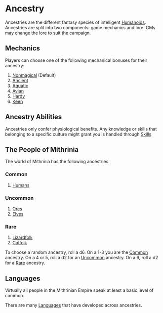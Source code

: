 # Ancestry

Ancestries are the different fantasy species of intelligent [Humanoids](../../Resources%20for%20GMs/Creature%20Types/Humanoid.md). Ancestries are split into two components: game mechanics and lore. GMs may change the lore to suit the campaign.

## Mechanics

Players can choose one of the following mechanical bonuses for their ancestry:

1. [Nonmagical](Mechanical/Nonmagical.md) (Default)
2. [Ancient](Mechanical/Ancient.md)
3. [Aquatic](Mechanical/Aquatic.md)
4. [Avian](Mechanical/Avian.md)
5. [Hardy](Mechanical/Hardy.md)
6. [Keen](Mechanical/Keen.md)

## Ancestry Abilities

Ancestries only confer physiological benefits. Any knowledge or skills that belonging to a specific culture might grant you is handled through [Skills](../Skills/Skills.md).

## The People of Mithrinia

The world of Mithrinia has the following ancestries.

### Common

1. [Humans](The%20People%20of%20Mithrinia/Humans.md)

### Uncommon

1. [Orcs](The%20People%20of%20Mithrinia/Orcs.md)
2. [Elves](The%20People%20of%20Mithrinia/Elves.md)

### Rare

1. [Lizardfolk](The%20People%20of%20Mithrinia/Lizardfolk.md)
2. [Catfolk](The%20People%20of%20Mithrinia/Catfolk.md)

To choose a random ancestry, roll a d6. On a 1-3 you are the [Common](Ancestry.md#Common) ancestry. On a 4 or 5, roll a d2 for an [Uncommon](Ancestry.md#Uncommon) ancestry. On a 6, roll a d2 for a [Rare](Ancestry.md#Rare) ancestry.

## Languages

Virtually all people in the Mithrinian Empire speak at least a basic level of common.

There are many [Languages](The%20People%20of%20Mithrinia/Languages/Languages.md) that have developed across ancestries.
